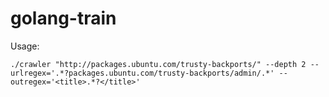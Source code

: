 # golang-train

Usage:

```
./crawler "http://packages.ubuntu.com/trusty-backports/" --depth 2 --urlregex='.*?packages.ubuntu.com/trusty-backports/admin/.*' --outregex='<title>.*?</title>'
```
